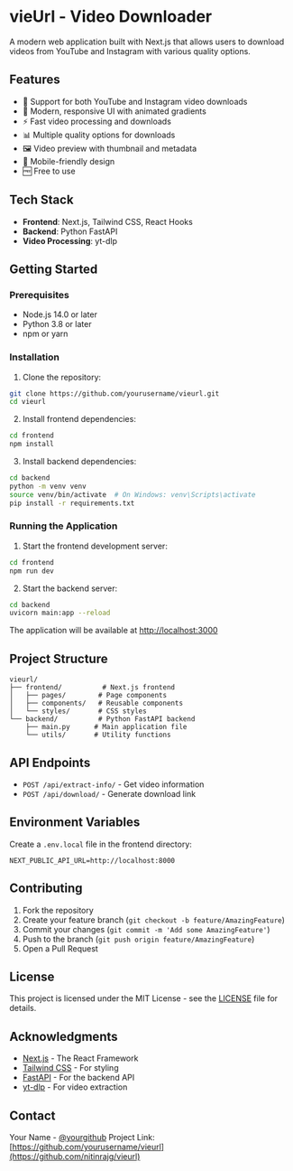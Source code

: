 # vieUrl - Video Downloader

A modern web application built with Next.js that allows users to download videos from YouTube and Instagram with various quality options.

## Features

- 🎥 Support for both YouTube and Instagram video downloads
- 🎨 Modern, responsive UI with animated gradients
- ⚡ Fast video processing and downloads
- 📊 Multiple quality options for downloads
- 🖼️ Video preview with thumbnail and metadata
- 📱 Mobile-friendly design
- 🆓 Free to use

## Tech Stack

- **Frontend**: Next.js, Tailwind CSS, React Hooks
- **Backend**: Python FastAPI
- **Video Processing**: yt-dlp

## Getting Started

### Prerequisites

- Node.js 14.0 or later
- Python 3.8 or later
- npm or yarn

### Installation

1. Clone the repository:
```bash
git clone https://github.com/yourusername/vieurl.git
cd vieurl
```

2. Install frontend dependencies:
```bash
cd frontend
npm install
```

3. Install backend dependencies:
```bash
cd backend
python -m venv venv
source venv/bin/activate  # On Windows: venv\Scripts\activate
pip install -r requirements.txt
```

### Running the Application

1. Start the frontend development server:
```bash
cd frontend
npm run dev
```

2. Start the backend server:
```bash
cd backend
uvicorn main:app --reload
```

The application will be available at [http://localhost:3000](http://localhost:3000)

## Project Structure

```
vieurl/
├── frontend/          # Next.js frontend
│   ├── pages/        # Page components
│   ├── components/   # Reusable components
│   └── styles/       # CSS styles
└── backend/          # Python FastAPI backend
    ├── main.py      # Main application file
    └── utils/       # Utility functions
```

## API Endpoints

- `POST /api/extract-info/` - Get video information
- `POST /api/download/` - Generate download link

## Environment Variables

Create a `.env.local` file in the frontend directory:

```env
NEXT_PUBLIC_API_URL=http://localhost:8000
```

## Contributing

1. Fork the repository
2. Create your feature branch (`git checkout -b feature/AmazingFeature`)
3. Commit your changes (`git commit -m 'Add some AmazingFeature'`)
4. Push to the branch (`git push origin feature/AmazingFeature`)
5. Open a Pull Request

## License

This project is licensed under the MIT License - see the [LICENSE](LICENSE) file for details.

## Acknowledgments

- [Next.js](https://nextjs.org/) - The React Framework
- [Tailwind CSS](https://tailwindcss.com/) - For styling
- [FastAPI](https://fastapi.tiangolo.com/) - For the backend API
- [yt-dlp](https://github.com/yt-dlp/yt-dlp) - For video extraction

## Contact

Your Name - [@yourgithub](https://www.linkedin.com/in/vishwanath-nitin-raj-33b1022b9/)
Project Link: [https://github.com/yourusername/vieurl](https://github.com/nitinrajg/vieurl) 
